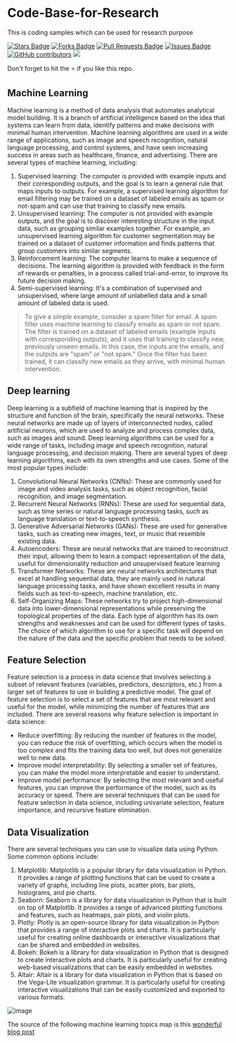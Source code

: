 # Code-Base-for-Research
This is coding samples which can be used for research purpose

<a href="https://github.com/goldboy225/research-material/stargazers"><img src="https://img.shields.io/github/stars/goldboy225/research-material" alt="Stars Badge"/></a>
<a href="https://github.com/goldboy225/research-material/network/members"><img src="https://img.shields.io/github/forks/goldboy225/research-material" alt="Forks Badge"/></a>
<a href="https://github.com/goldboy225/research-material/pulls"><img src="https://img.shields.io/github/issues-pr/goldboy225/research-material" alt="Pull Requests Badge"/></a>
<a href="https://github.com/goldboy225/research-material/issues"><img src="https://img.shields.io/github/issues/goldboy225/research-material" alt="Issues Badge"/></a>
<a href="https://github.com/goldboy225/research-material/graphs/contributors"><img alt="GitHub contributors" src="https://img.shields.io/github/contributors/goldboy225/research-material?color=2b9348"></a>
![](https://visitor-badge.glitch.me/badge?page_id=goldboy225/research-material)

Don't forget to hit the :star: if you like this repo.

## Machine Learning
Machine learning is a method of data analysis that automates analytical model building. It is a branch of artificial intelligence based on the idea that systems can learn from data, identify patterns and make decisions with minimal human intervention. Machine learning algorithms are used in a wide range of applications, such as image and speech recognition, natural language processing, and control systems, and have seen increasing success in areas such as healthcare, finance, and advertising. There are several types of machine learning, including:
 1. Supervised learning: The computer is provided with example inputs and their corresponding outputs, and the goal is to learn a general rule that maps inputs to outputs. For example, a supervised learning algorithm for email filtering may be trained on a dataset of labeled emails as spam or not-spam and can use that training to classify new emails.
 2. Unsupervised learning: The computer is not provided with example outputs, and the goal is to discover interesting structure in the input data, such as grouping similar examples together. For example, an unsupervised learning algorithm for customer segmentation may be trained on a dataset of customer information and finds patterns that group customers into similar segments.
 3. Reinforcement learning: The computer learns to make a sequence of decisions. The learning algorithm is provided with feedback in the form of rewards or penalties, in a process called trial-and-error, to improve its future decision making.
 4. Semi-supervised learning: It's a combination of supervised and unsupervised, where large amount of unlabelled data and a small amount of labeled data is used.
> To give a simple example, consider a spam filter for email. A spam filter uses machine learning to classify emails as spam or not spam. The filter is trained on a dataset of labeled emails (example inputs with corresponding outputs), and it uses that training to classify new, previously unseen emails. In this case, the inputs are the emails, and the outputs are "spam" or "not spam." Once the filter has been trained, it can classify new emails as they arrive, with minimal human intervention.

## Deep learning
Deep learning is a subfield of machine learning that is inspired by the structure and function of the brain, specifically the neural networks. These neural networks are made up of layers of interconnected nodes, called artificial neurons, which are used to analyze and process complex data, such as images and sound. Deep learning algorithms can be used for a wide range of tasks, including image and speech recognition, natural language processing, and decision making.
There are several types of deep learning algorithms, each with its own strengths and use cases. Some of the most popular types include:
1. Convolutional Neural Networks (CNNs): These are commonly used for image and video analysis tasks, such as object recognition, facial recognition, and image segmentation.
2. Recurrent Neural Networks (RNNs): These are used for sequential data, such as time series or natural language processing tasks, such as language translation or text-to-speech synthesis.
3. Generative Adversarial Networks (GANs): These are used for generative tasks, such as creating new images, text, or music that resemble existing data.
4. Autoencoders: These are neural networks that are trained to reconstruct their input, allowing them to learn a compact representation of the data, useful for dimensionality reduction and unsupervised feature learning
5. Transformer Networks: These are neural networks architectures that excel at handling sequential data, they are mainly used in natural language processing tasks, and have shown excellent results in many fields such as text-to-speech, machine translation, etc.
6. Self-Organizing Maps: These networks try to project high-dimensional data into lower-dimensional representations while preserving the topological properties of the data.
Each type of algorithm has its own strengths and weaknesses and can be used for different types of tasks. The choice of which algorithm to use for a specific task will depend on the nature of the data and the specific problem that needs to be solved.


## Feature Selection
Feature selection is a process in data science that involves selecting a subset of relevant features (variables, predictors, descriptors, etc.) from a larger set of features to use in building a predictive model. The goal of feature selection is to select a set of features that are most relevant and useful for the model, while minimizing the number of features that are included.
There are several reasons why feature selection is important in data science:
- Reduce overfitting: By reducing the number of features in the model, you can reduce the risk of overfitting, which occurs when the model is too complex and fits the training data too well, but does not generalize well to new data.
- Improve model interpretability: By selecting a smaller set of features, you can make the model more interpretable and easier to understand.
- Improve model performance: By selecting the most relevant and useful features, you can improve the performance of the model, such as its accuracy or speed.
There are several techniques that can be used for feature selection in data science, including univariate selection, feature importance, and recursive feature elimination.

## Data Visualization
There are several techniques you can use to visualize data using Python. Some common options include:
1. Matplotlib: Matplotlib is a popular library for data visualization in Python. It provides a range of plotting functions that can be used to create a variety of graphs, including line plots, scatter plots, bar plots, histograms, and pie charts.
2. Seaborn: Seaborn is a library for data visualization in Python that is built on top of Matplotlib. It provides a range of advanced plotting functions and features, such as heatmaps, pair plots, and violin plots.
3. Plotly: Plotly is an open-source library for data visualization in Python that provides a range of interactive plots and charts. It is particularly useful for creating online dashboards or interactive visualizations that can be shared and embedded in websites.
4. Bokeh: Bokeh is a library for data visualization in Python that is designed to create interactive plots and charts. It is particularly useful for creating web-based visualizations that can be easily embedded in websites.
5. Altair: Altair is a library for data visualization in Python that is based on the Vega-Lite visualization grammar. It is particularly useful for creating interactive visualizations that can be easily customized and exported to various formats.



![image](https://user-images.githubusercontent.com/22785858/211835558-c9c4d912-8f20-410e-8ba6-44c3c0af7b53.png)

The source of the following machine learning topics map is this [wonderful blog post](https://vas3k.com/blog/machine_learning/)
